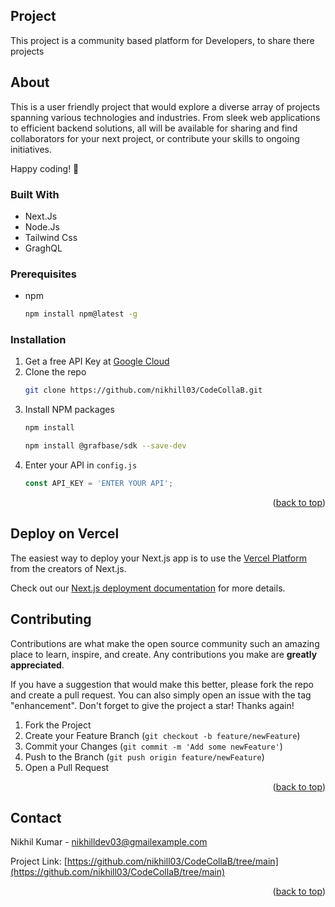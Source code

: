 <a name="readme-top"></a>

## Project
This project is a community based platform for Developers, to share there projects
 
## About
This is a user friendly project that would explore a diverse array of projects spanning various technologies and industries. From sleek web applications to efficient backend solutions, all will be available for sharing and find collaborators for your next project, or contribute your skills to ongoing initiatives. 

Happy coding! 🚀

### Built With
* Next.Js
* Node.Js
* Tailwind Css
* GraghQL
  

### Prerequisites

* npm
  ```sh
  npm install npm@latest -g
  ```
  
### Installation

1. Get a free API Key at [Google Cloud](https://console.cloud.google.com/welcome/new)
2. Clone the repo
   ```sh
   git clone https://github.com/nikhill03/CodeCollaB.git
   ```
3. Install NPM packages
   ```sh
   npm install
   ```
   ```sh
   npm install @grafbase/sdk --save-dev
   ```
4. Enter your API in `config.js`
   ```js
   const API_KEY = 'ENTER YOUR API';
   ```

<p align="right">(<a href="#readme-top">back to top</a>)</p>
    
## Deploy on Vercel

The easiest way to deploy your Next.js app is to use the [Vercel Platform](https://vercel.com/new?utm_medium=default-template&filter=next.js&utm_source=create-next-app&utm_campaign=create-next-app-readme) from the creators of Next.js.

Check out our [Next.js deployment documentation](https://nextjs.org/docs/deployment) for more details.

## Contributing

Contributions are what make the open source community such an amazing place to learn, inspire, and create. Any contributions you make are **greatly appreciated**.

If you have a suggestion that would make this better, please fork the repo and create a pull request. You can also simply open an issue with the tag "enhancement".
Don't forget to give the project a star! Thanks again!

1. Fork the Project
2. Create your Feature Branch (`git checkout -b feature/newFeature`)
3. Commit your Changes (`git commit -m 'Add some newFeature'`)
4. Push to the Branch (`git push origin feature/newFeature`)
5. Open a Pull Request

<p align="right">(<a href="#readme-top">back to top</a>)</p>


## Contact

Nikhil Kumar - nikhilldev03@gmailexample.com

Project Link: [https://github.com/nikhill03/CodeCollaB/tree/main](https://github.com/nikhill03/CodeCollaB/tree/main)

<p align="right">(<a href="#readme-top">back to top</a>)</p>

